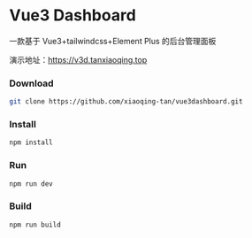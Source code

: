 # Vue3 Dashboard

一款基于 Vue3+tailwindcss+Element Plus 的后台管理面板

演示地址：<https://v3d.tanxiaoqing.top>


### Download

```sh
git clone https://github.com/xiaoqing-tan/vue3dashboard.git
```

### Install
```sh
npm install
```

### Run
```sh
npm run dev
```

### Build
```sh
npm run build
```